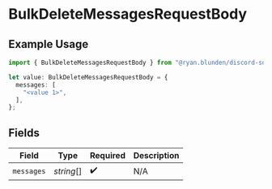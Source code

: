 # BulkDeleteMessagesRequestBody

## Example Usage

```typescript
import { BulkDeleteMessagesRequestBody } from "@ryan.blunden/discord-sdk/models/operations";

let value: BulkDeleteMessagesRequestBody = {
  messages: [
    "<value 1>",
  ],
};
```

## Fields

| Field              | Type               | Required           | Description        |
| ------------------ | ------------------ | ------------------ | ------------------ |
| `messages`         | *string*[]         | :heavy_check_mark: | N/A                |